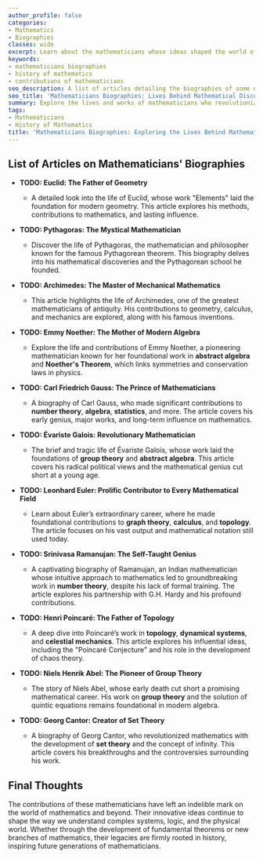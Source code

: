 ```yaml
---
author_profile: false
categories:
- Mathematics
- Biographies
classes: wide
excerpt: Learn about the mathematicians whose ideas shaped the world of mathematics. From Pythagoras to John Nash, this collection of biographies covers their discoveries and legacies.
keywords:
- mathematicians biographies
- history of mathematics
- contributions of mathematicians
seo_description: A list of articles detailing the biographies of some of the most influential mathematicians in history, including their contributions and lasting impact on the field of mathematics.
seo_title: 'Mathematicians Biographies: Lives Behind Mathematical Discoveries'
summary: Explore the lives and works of mathematicians who revolutionized the world with their groundbreaking discoveries. This list offers biographies of notable figures across different mathematical fields and eras.
tags:
- Mathematicians
- History of Mathematics
title: 'Mathematicians Biographies: Exploring the Lives Behind Mathematical Discoveries'
---
```


## List of Articles on Mathematicians' Biographies

- **TODO: Euclid: The Father of Geometry**
   - A detailed look into the life of Euclid, whose work "Elements" laid the foundation for modern geometry. This article explores his methods, contributions to mathematics, and lasting influence.

- **TODO: Pythagoras: The Mystical Mathematician**
   - Discover the life of Pythagoras, the mathematician and philosopher known for the famous Pythagorean theorem. This biography delves into his mathematical discoveries and the Pythagorean school he founded.

- **TODO: Archimedes: The Master of Mechanical Mathematics**
   - This article highlights the life of Archimedes, one of the greatest mathematicians of antiquity. His contributions to geometry, calculus, and mechanics are explored, along with his famous inventions.


- **TODO: Emmy Noether: The Mother of Modern Algebra**
   - Explore the life and contributions of Emmy Noether, a pioneering mathematician known for her foundational work in **abstract algebra** and **Noether's Theorem**, which links symmetries and conservation laws in physics.




- **TODO: Carl Friedrich Gauss: The Prince of Mathematicians**
   - A biography of Carl Gauss, who made significant contributions to **number theory**, **algebra**, **statistics**, and more. The article covers his early genius, major works, and long-term influence on mathematics.



- **TODO: Évariste Galois: Revolutionary Mathematician**
   - The brief and tragic life of Évariste Galois, whose work laid the foundations of **group theory** and **abstract algebra**. This article covers his radical political views and the mathematical genius cut short at a young age.




- **TODO: Leonhard Euler: Prolific Contributor to Every Mathematical Field**
   - Learn about Euler’s extraordinary career, where he made foundational contributions to **graph theory**, **calculus**, and **topology**. The article focuses on his vast output and mathematical notation still used today.

- **TODO: Srinivasa Ramanujan: The Self-Taught Genius**
   - A captivating biography of Ramanujan, an Indian mathematician whose intuitive approach to mathematics led to groundbreaking work in **number theory**, despite his lack of formal training. The article explores his partnership with G.H. Hardy and his profound contributions.



- **TODO: Henri Poincaré: The Father of Topology**
   - A deep dive into Poincaré’s work in **topology**, **dynamical systems**, and **celestial mechanics**. This article explores his influential ideas, including the "Poincaré Conjecture" and his role in the development of chaos theory.

- **TODO: Niels Henrik Abel: The Pioneer of Group Theory**
   - The story of Niels Abel, whose early death cut short a promising mathematical career. His work on **group theory** and the solution of quintic equations remains foundational in modern algebra.

- **TODO: Georg Cantor: Creator of Set Theory**
   - A biography of Georg Cantor, who revolutionized mathematics with the development of **set theory** and the concept of infinity. This article covers his breakthroughs and the controversies surrounding his work.


## Final Thoughts

The contributions of these mathematicians have left an indelible mark on the world of mathematics and beyond. Their innovative ideas continue to shape the way we understand complex systems, logic, and the physical world. Whether through the development of fundamental theorems or new branches of mathematics, their legacies are firmly rooted in history, inspiring future generations of mathematicians.
